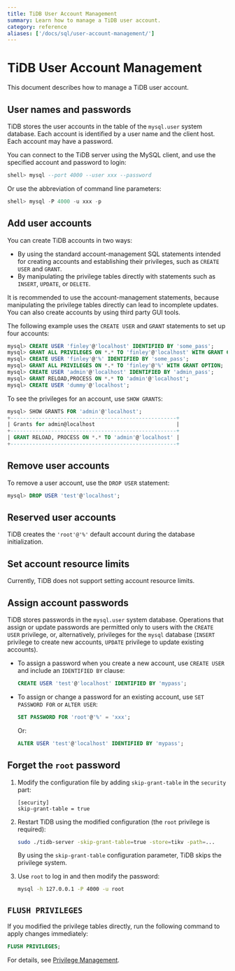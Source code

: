 ```yaml
---
title: TiDB User Account Management
summary: Learn how to manage a TiDB user account.
category: reference
aliases: ['/docs/sql/user-account-management/']
---
```


# TiDB User Account Management

This document describes how to manage a TiDB user account.

## User names and passwords

TiDB stores the user accounts in the table of the `mysql.user` system database. Each account is identified by a user name and the client host. Each account may have a password.

You can connect to the TiDB server using the MySQL client, and use the specified account and password to login:

```sql
shell> mysql --port 4000 --user xxx --password
```

Or use the abbreviation of command line parameters:

```sql
shell> mysql -P 4000 -u xxx -p
```

## Add user accounts

You can create TiDB accounts in two ways:

- By using the standard account-management SQL statements intended for creating accounts and establishing their privileges, such as `CREATE USER` and `GRANT`.
- By manipulating the privilege tables directly with statements such as `INSERT`, `UPDATE`, or `DELETE`.

It is recommended to use the account-management statements, because manipulating the privilege tables directly can lead to incomplete updates. You can also create accounts by using third party GUI tools.

The following example uses the `CREATE USER` and `GRANT` statements to set up four accounts:

```sql
mysql> CREATE USER 'finley'@'localhost' IDENTIFIED BY 'some_pass';
mysql> GRANT ALL PRIVILEGES ON *.* TO 'finley'@'localhost' WITH GRANT OPTION;
mysql> CREATE USER 'finley'@'%' IDENTIFIED BY 'some_pass';
mysql> GRANT ALL PRIVILEGES ON *.* TO 'finley'@'%' WITH GRANT OPTION;
mysql> CREATE USER 'admin'@'localhost' IDENTIFIED BY 'admin_pass';
mysql> GRANT RELOAD,PROCESS ON *.* TO 'admin'@'localhost';
mysql> CREATE USER 'dummy'@'localhost';
```

To see the privileges for an account, use `SHOW GRANTS`:

```sql
mysql> SHOW GRANTS FOR 'admin'@'localhost';
+-----------------------------------------------------+
| Grants for admin@localhost                          |
+-----------------------------------------------------+
| GRANT RELOAD, PROCESS ON *.* TO 'admin'@'localhost' |
+-----------------------------------------------------+
```

## Remove user accounts

To remove a user account, use the `DROP USER` statement:

```sql
mysql> DROP USER 'test'@'localhost';
```

## Reserved user accounts

TiDB creates the `'root'@'%'` default account during the database initialization.

## Set account resource limits

Currently, TiDB does not support setting account resource limits.

## Assign account passwords

TiDB stores passwords in the `mysql.user` system database. Operations that assign or update passwords are permitted only to users with the `CREATE USER` privilege, or, alternatively, privileges for the `mysql` database (`INSERT` privilege to create new accounts, `UPDATE` privilege to update existing accounts).

- To assign a password when you create a new account, use `CREATE USER` and include an `IDENTIFIED BY` clause:

    ```sql
    CREATE USER 'test'@'localhost' IDENTIFIED BY 'mypass';
    ```

- To assign or change a password for an existing account, use `SET PASSWORD FOR` or `ALTER USER`:

    ```sql
    SET PASSWORD FOR 'root'@'%' = 'xxx';
    ```

    Or:

    ```sql
    ALTER USER 'test'@'localhost' IDENTIFIED BY 'mypass';
    ```

## Forget the `root` password

1. Modify the configuration file by adding `skip-grant-table` in the `security` part:

    ```
    [security]
    skip-grant-table = true
    ```

2. Restart TiDB using the modified configuration (the `root` privilege is required):

    ```bash
    sudo ./tidb-server -skip-grant-table=true -store=tikv -path=...
    ```

    By using the `skip-grant-table` configuration parameter, TiDB skips the privilege system.

3. Use `root` to log in and then modify the password:

    ```bash
    mysql -h 127.0.0.1 -P 4000 -u root
    ```

## `FLUSH PRIVILEGES`

If you modified the privilege tables directly, run the following command to apply changes immediately:

```sql
FLUSH PRIVILEGES;
```

For details, see [Privilege Management](/v3.0/reference/security/privilege-system.md).
